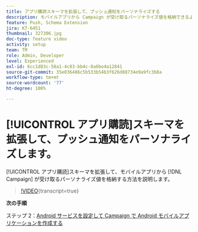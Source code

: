 ```yaml
---
title: アプリ購読スキーマを拡張して、プッシュ通知をパーソナライズする
description: モバイルアプリから Campaign が受け取るパーソナライズ値を格納できるようにアプリ購読スキーマを拡張する方法について説明します。
feature: Push, Schema Extension
jira: KT-6451
thumbnail: 327306.jpg
doc-type: feature video
activity: setup
team: TM
role: Admin, Developer
level: Experienced
exl-id: 6cc1d83c-58a1-4c83-bb4c-8a6be4a12841
source-git-commit: 35e036486c5b533b54b3f626d88734e9a9fc3b8a
workflow-type: tm+mt
source-wordcount: '77'
ht-degree: 100%

---
```


# [!UICONTROL アプリ購読]スキーマを拡張して、プッシュ通知をパーソナライズします。

[!UICONTROL アプリ購読]スキーマを拡張して、モバイルアプリから [!DNL Campaign] が受け取るパーソナライズ値を格納する方法を説明します。

>[!VIDEO](https://video.tv.adobe.com/v/327306?quality=12&learn=on){transcript=true}

**次の手順**

ステップ 2：[Android サービスを設定して Campaign で Android モバイルアプリケーションを作成する](/help/tutorial-getting-started-with-push-notifications-for-android/configuring-an-android-service-in-campaign.md)
